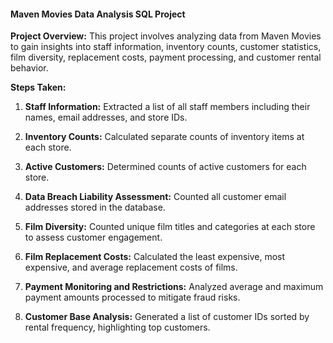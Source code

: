 #### Maven Movies Data Analysis SQL Project

**Project Overview:**
This project involves analyzing data from Maven Movies to gain insights into staff information, inventory counts, customer statistics, film diversity, replacement costs, payment processing, and customer rental behavior.

**Steps Taken:**
1. **Staff Information:** Extracted a list of all staff members including their names, email addresses, and store IDs.
   
2. **Inventory Counts:** Calculated separate counts of inventory items at each store.
   
3. **Active Customers:** Determined counts of active customers for each store.
   
4. **Data Breach Liability Assessment:** Counted all customer email addresses stored in the database.
   
5. **Film Diversity:** Counted unique film titles and categories at each store to assess customer engagement.
   
6. **Film Replacement Costs:** Calculated the least expensive, most expensive, and average replacement costs of films.
   
7. **Payment Monitoring and Restrictions:** Analyzed average and maximum payment amounts processed to mitigate fraud risks.
   
8. **Customer Base Analysis:** Generated a list of customer IDs sorted by rental frequency, highlighting top customers.
